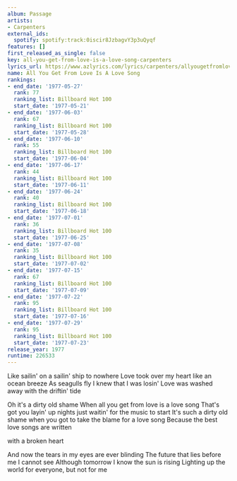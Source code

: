 ```yaml
---
album: Passage
artists:
- Carpenters
external_ids:
  spotify: spotify:track:0iscir8JzbagvY3p3uQyqf
features: []
first_released_as_single: false
key: all-you-get-from-love-is-a-love-song-carpenters
lyrics_url: https://www.azlyrics.com/lyrics/carpenters/allyougetfromloveisalovesong.html
name: All You Get From Love Is A Love Song
rankings:
- end_date: '1977-05-27'
  rank: 77
  ranking_list: Billboard Hot 100
  start_date: '1977-05-21'
- end_date: '1977-06-03'
  rank: 67
  ranking_list: Billboard Hot 100
  start_date: '1977-05-28'
- end_date: '1977-06-10'
  rank: 55
  ranking_list: Billboard Hot 100
  start_date: '1977-06-04'
- end_date: '1977-06-17'
  rank: 44
  ranking_list: Billboard Hot 100
  start_date: '1977-06-11'
- end_date: '1977-06-24'
  rank: 40
  ranking_list: Billboard Hot 100
  start_date: '1977-06-18'
- end_date: '1977-07-01'
  rank: 36
  ranking_list: Billboard Hot 100
  start_date: '1977-06-25'
- end_date: '1977-07-08'
  rank: 35
  ranking_list: Billboard Hot 100
  start_date: '1977-07-02'
- end_date: '1977-07-15'
  rank: 67
  ranking_list: Billboard Hot 100
  start_date: '1977-07-09'
- end_date: '1977-07-22'
  rank: 95
  ranking_list: Billboard Hot 100
  start_date: '1977-07-16'
- end_date: '1977-07-29'
  rank: 95
  ranking_list: Billboard Hot 100
  start_date: '1977-07-23'
release_year: 1977
runtime: 226533
---
```

Like sailin' on a sailin' ship to nowhere
Love took over my heart like an ocean breeze
As seagulls fly I knew that I was losin'
Love was washed away with the driftin' tide

Oh it's a dirty old shame
When all you get from love is a love song
That's got you layin' up nights just waitin'
for the music to start
It's such a dirty old shame when you got to
take the blame for a love song
Because the best love songs are written

with a broken heart

And now the tears in my eyes are ever blinding
The future that lies before me I cannot see
Although tomorrow I know the sun is rising
Lighting up the world for everyone, but not for me
